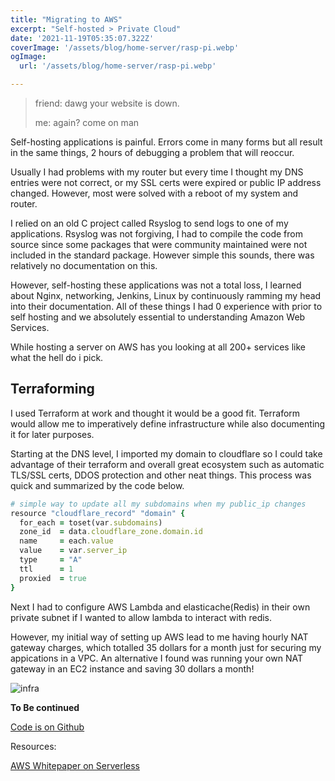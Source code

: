 ```yaml
---
title: "Migrating to AWS"
excerpt: "Self-hosted > Private Cloud"
date: '2021-11-19T05:35:07.322Z'
coverImage: '/assets/blog/home-server/rasp-pi.webp'
ogImage:
  url: '/assets/blog/home-server/rasp-pi.webp'

---
```


> friend: dawg your website is down.
>
> me: again? come on man

Self-hosting applications is painful. Errors come in many forms but all result in the same things, 2 hours of debugging a problem that will reoccur.

Usually I had problems with my router but every time I thought my DNS entries were not correct, or my SSL certs were expired or public IP address changed. However, most were solved with a reboot of my system and router.

I relied on an old C project called Rsyslog to send logs to one of my applications. Rsyslog was not forgiving, I had to compile the code from source since some packages that were community maintained were not included in the standard package. However simple this sounds, there was relatively no documentation on this.

However, self-hosting these applications was not a total loss, I learned about Nginx, networking, Jenkins, Linux by continuously ramming my head into their documentation. All of these things I had 0 experience with prior to self hosting and we absolutely essential to understanding Amazon Web Services.

While hosting a server on AWS has you looking at all 200+ services like what the hell do i pick.

## Terraforming

I used Terraform at work and thought it would be a good fit. Terraform would allow me to imperatively define infrastructure while also documenting it for later purposes.

Starting at the DNS level, I imported my domain to cloudflare so I could take advantage of their terraform and overall great ecosystem such as automatic TLS/SSL certs, DDOS protection and other neat things. This process was quick and summarized by the code below.

```ruby
# simple way to update all my subdomains when my public_ip changes
resource "cloudflare_record" "domain" {
  for_each = toset(var.subdomains)
  zone_id  = data.cloudflare_zone.domain.id
  name     = each.value
  value    = var.server_ip
  type     = "A"
  ttl      = 1
  proxied  = true
}
```

Next I had to configure AWS Lambda and elasticache(Redis) in their own private subnet if I wanted to allow lambda to interact with redis.

However, my initial way of setting up AWS lead to me having hourly NAT gateway charges, which totalled 35 dollars for a month just for securing my appications in a VPC. An alternative I found was running your own NAT gateway in an EC2 instance and saving 30 dollars a month!

![infra](/assets/blog/aws/infra.png)

**To Be continued**

[Code is on Github](https://github.com/notedwin/infra)

Resources:

[AWS Whitepaper on Serverless](https://docs.aws.amazon.com/whitepapers/latest/serverless-multi-tier-architectures-api-gateway-lambda/single-page-application.html)
